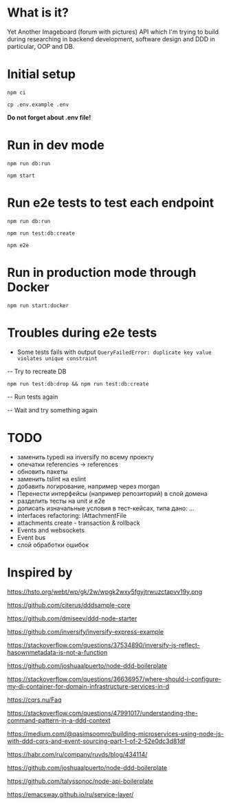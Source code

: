 # What is it?

Yet Another Imageboard (forum with pictures) API which I'm trying to build during researching in backend development, software design and DDD in particular, OOP and DB.

# Initial setup

`npm ci`

`cp .env.example .env`

**Do not forget about .env file!**

# Run in dev mode

`npm run db:run`

`npm start`

# Run e2e tests to test each endpoint

`npm run db:run`

`npm run test:db:create`

`npm e2e`

# Run in production mode through Docker

`npm run start:docker`

# Troubles during e2e tests

- Some tests fails with output `QueryFailedError: duplicate key value violates unique constraint`

-- Try to recreate DB

`npm run test:db:drop && npm run test:db:create`

-- Run tests again

-- Wait and try something again

# TODO

* заменить typedi на inversify по всему проекту
* опечатки referencies -> references
* обновить пакеты
* заменить tslint на eslint
* добавить логирование, например через morgan
* Перенести интерфейсы (например репозиторий) в слой домена
* разделить тесты на unit и e2e
* дописать изначальные условия в тест-кейсах, типа дано: ...
* interfaces refactoring: IAttachmentFile
* attachments create - transaction & rollback
* Events and websockets
* Event bus
* слой обработки ошибок


# Inspired by

https://hsto.org/webt/wp/gk/2w/wpgk2wxy5fgyjtrwuzctapvv19y.png

https://github.com/citerus/dddsample-core

https://github.com/dmiseev/ddd-node-starter

https://github.com/inversify/inversify-express-example

https://stackoverflow.com/questions/37534890/inversify-js-reflect-hasownmetadata-is-not-a-function

https://github.com/joshuaalpuerto/node-ddd-boilerplate

https://stackoverflow.com/questions/36636957/where-should-i-configure-my-di-container-for-domain-infrastructure-services-in-d

https://cqrs.nu/Faq

https://stackoverflow.com/questions/47991017/understanding-the-command-pattern-in-a-ddd-context

https://medium.com/@qasimsoomro/building-microservices-using-node-js-with-ddd-cqrs-and-event-sourcing-part-1-of-2-52e0dc3d81df

https://habr.com/ru/company/ruvds/blog/434114/

https://github.com/joshuaalpuerto/node-ddd-boilerplate

https://github.com/talyssonoc/node-api-boilerplate

https://emacsway.github.io/ru/service-layer/